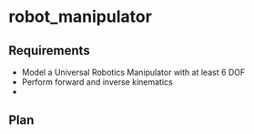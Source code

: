 # robot_manipulator

## Requirements

-   Model a Universal Robotics Manipulator with at least 6 DOF
-   Perform forward and inverse kinematics
-

## Plan
